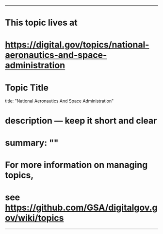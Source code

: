 
---
# This topic lives at
# https://digital.gov/topics/national-aeronautics-and-space-administration

# Topic Title
title: "National Aeronautics And Space Administration"

# description — keep it short and clear
# summary: ""


# For more information on managing topics,
# see https://github.com/GSA/digitalgov.gov/wiki/topics
---